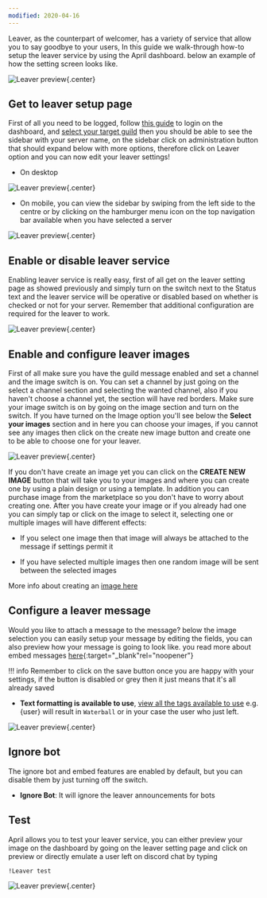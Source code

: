 ```yaml
---
modified: 2020-04-16
---
```


Leaver, as the counterpart of welcomer,
 has a variety of service that allow you to say goodbye to your users,
  In this guide we walk-through how-to setup the leaver service by using the April
  dashboard. below an example of how the setting screen looks like.

![Leaver preview](../assets/images/dashboard-leaver-preview.png){.center}

## Get to leaver setup page
First of all you need to be logged, follow [this guide](../login.md) to login
on the dashboard, and [select your target guild](../select-guild.md)
then you should be able to see the sidebar with your server name, on the sidebar click on
administration button that should expand below with more options,
therefore click on Leaver option and
you can now edit your leaver settings!

* On desktop

![Leaver preview](../assets/images/leaver-preview.jpg){.center}

* On mobile, you can view the sidebar by swiping from the left side to the centre or by 
clicking on the hamburger menu icon on the top navigation bar available when you have
selected a server

![Leaver preview](../assets/images/leaver-preview-mobile.jpg){.center}

## Enable or disable leaver service
Enabling leaver service is really easy, first of all get on the leaver setting page as
showed previously and simply turn on the switch next to the Status text and the leaver service 
will be operative or disabled based on whether is checked or not
for your server. Remember that additional configuration are required for the leaver to work.

![Leaver preview](../assets/images/leaver-enable-disable.jpg){.center}

## Enable and configure leaver images
First of all make sure you have the guild message enabled and set a channel 
and the image switch is on. You can set
a channel by just going on the select a channel section and selecting the wanted channel,
also if you haven't choose a channel yet, the section will have red borders. Make
sure your image switch is on by going on the image section and turn on the switch. If you
have turned on the Image option you'll see below the **Select your images** section and in here
you can choose your images, if you cannot see any images then click on the create new image
button and create one to be able to choose one for your leaver.

![Leaver preview](../assets/images/leaver-image.jpg){.center}

If you don't have create an image yet you can click on the **CREATE NEW IMAGE** button that
will take you to your images and where you can create one by using a plain design or using
a template. In addition you can purchase image from the marketplace so you don't have to worry
about creating one. After you have create your image or if you already had one you can simply tap
or click on the image to select it, selecting one or multiple images will have different effects:

* If you select one image then that image will always be attached to the message if settings permit it

* If you have selected multiple images then one random image will be sent between the selected images

More info about creating an [image here](../editor/create-an-image.md)

## Configure a leaver message
Would you like to attach a message to the message? below the image selection you can easily
setup your message by editing the fields, you can also preview how your message is going to look
like. you read more about embed messages [here](../create-embed-message.md){:target="_blank"rel="noopener"}

!!! info
    Remember to click on the save button once you are happy with your settings, if the button is 
        disabled or grey then it just means that it's all already saved

- __**Text formatting is available to use**__, 
[view all the tags available to use](../formatting.md)
e.g. {user} will result in `Waterball` or in your case the user who just left.

![Leaver preview](../assets/images/leaver-message.jpg){.center}

## Ignore bot
The ignore bot and embed features are enabled by default, but you can disable them by just
turning off the switch.

- __**Ignore Bot**__: It will ignore the leaver announcements for bots

## Test
April allows you to test your leaver service, you can either preview your image on the
dashboard by going on the leaver setting page and click on preview or directly emulate
a user left on discord chat by typing 

```markdown
!Leaver test
```

![Leaver preview](../assets/images/leaver-test.png){.center}
